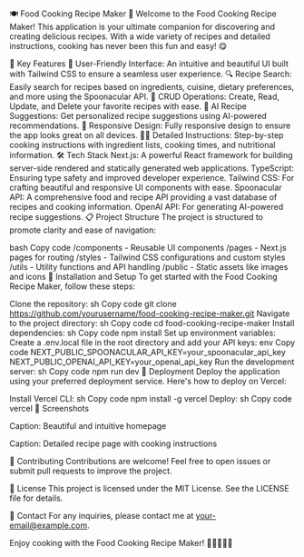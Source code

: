 🍽️ Food Cooking Recipe Maker 🍲
Welcome to the Food Cooking Recipe Maker! This application is your ultimate companion for discovering and creating delicious recipes. With a wide variety of recipes and detailed instructions, cooking has never been this fun and easy! 😋

🚀 Key Features
🌟 User-Friendly Interface: An intuitive and beautiful UI built with Tailwind CSS to ensure a seamless user experience.
🔍 Recipe Search: Easily search for recipes based on ingredients, cuisine, dietary preferences, and more using the Spoonacular API.
📝 CRUD Operations: Create, Read, Update, and Delete your favorite recipes with ease.
🤖 AI Recipe Suggestions: Get personalized recipe suggestions using AI-powered recommendations.
📱 Responsive Design: Fully responsive design to ensure the app looks great on all devices.
🧑‍🍳 Detailed Instructions: Step-by-step cooking instructions with ingredient lists, cooking times, and nutritional information.
🛠️ Tech Stack
Next.js: A powerful React framework for building server-side rendered and statically generated web applications.
TypeScript: Ensuring type safety and improved developer experience.
Tailwind CSS: For crafting beautiful and responsive UI components with ease.
Spoonacular API: A comprehensive food and recipe API providing a vast database of recipes and cooking information.
OpenAI API: For generating AI-powered recipe suggestions.
📋 Project Structure
The project is structured to promote clarity and ease of navigation:

bash
Copy code
/components   - Reusable UI components
/pages        - Next.js pages for routing
/styles       - Tailwind CSS configurations and custom styles
/utils        - Utility functions and API handling
/public       - Static assets like images and icons
🔧 Installation and Setup
To get started with the Food Cooking Recipe Maker, follow these steps:

Clone the repository:
sh
Copy code
git clone https://github.com/yourusername/food-cooking-recipe-maker.git
Navigate to the project directory:
sh
Copy code
cd food-cooking-recipe-maker
Install dependencies:
sh
Copy code
npm install
Set up environment variables:
Create a .env.local file in the root directory and add your API keys:
env
Copy code
NEXT_PUBLIC_SPOONACULAR_API_KEY=your_spoonacular_api_key
NEXT_PUBLIC_OPENAI_API_KEY=your_openai_api_key
Run the development server:
sh
Copy code
npm run dev
🚀 Deployment
Deploy the application using your preferred deployment service. Here's how to deploy on Vercel:

Install Vercel CLI:
sh
Copy code
npm install -g vercel
Deploy:
sh
Copy code
vercel
📸 Screenshots

Caption: Beautiful and intuitive homepage


Caption: Detailed recipe page with cooking instructions

🤝 Contributing
Contributions are welcome! Feel free to open issues or submit pull requests to improve the project.

📄 License
This project is licensed under the MIT License. See the LICENSE file for details.

📧 Contact
For any inquiries, please contact me at your-email@example.com.

Enjoy cooking with the Food Cooking Recipe Maker! 🍳👨‍🍳👩‍🍳
